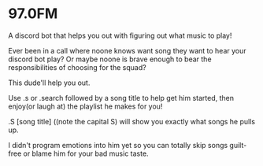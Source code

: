 # 97.0FM
A discord bot that helps you out with figuring out what music to play! 

Ever been in a call where noone knows want song they want to hear your discord bot play? Or maybe noone is brave enough to bear the responsibilities of choosing for the squad? 

This dude'll help you out. 

Use .s or .search followed by a song title to help get him started, then enjoy(or laugh at) the playlist he makes for you!

.S [song title] ((note the capital S) will show you exactly what songs he pulls up. 

I didn't program emotions into him yet so you can totally skip songs guilt-free or blame him for your bad music taste. 
